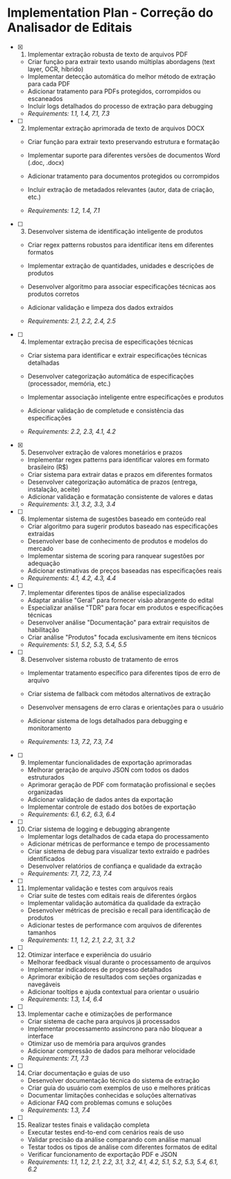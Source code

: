 # Implementation Plan - Correção do Analisador de Editais

- [x] 1. Implementar extração robusta de texto de arquivos PDF


  - Criar função para extrair texto usando múltiplas abordagens (text layer, OCR, híbrido)
  - Implementar detecção automática do melhor método de extração para cada PDF
  - Adicionar tratamento para PDFs protegidos, corrompidos ou escaneados
  - Incluir logs detalhados do processo de extração para debugging
  - _Requirements: 1.1, 1.4, 7.1, 7.3_


- [ ] 2. Implementar extração aprimorada de texto de arquivos DOCX
  - Criar função para extrair texto preservando estrutura e formatação
  - Implementar suporte para diferentes versões de documentos Word (.doc, .docx)
  - Adicionar tratamento para documentos protegidos ou corrompidos
  - Incluir extração de metadados relevantes (autor, data de criação, etc.)


  - _Requirements: 1.2, 1.4, 7.1_

- [ ] 3. Desenvolver sistema de identificação inteligente de produtos
  - Criar regex patterns robustos para identificar itens em diferentes formatos
  - Implementar extração de quantidades, unidades e descrições de produtos

  - Desenvolver algoritmo para associar especificações técnicas aos produtos corretos
  - Adicionar validação e limpeza dos dados extraídos
  - _Requirements: 2.1, 2.2, 2.4, 2.5_

- [ ] 4. Implementar extração precisa de especificações técnicas
  - Criar sistema para identificar e extrair especificações técnicas detalhadas

  - Desenvolver categorização automática de especificações (processador, memória, etc.)
  - Implementar associação inteligente entre especificações e produtos
  - Adicionar validação de completude e consistência das especificações
  - _Requirements: 2.2, 2.3, 4.1, 4.2_

- [x] 5. Desenvolver extração de valores monetários e prazos

  - Implementar regex patterns para identificar valores em formato brasileiro (R$)
  - Criar sistema para extrair datas e prazos em diferentes formatos
  - Desenvolver categorização automática de prazos (entrega, instalação, aceite)
  - Adicionar validação e formatação consistente de valores e datas
  - _Requirements: 3.1, 3.2, 3.3, 3.4_

- [ ] 6. Implementar sistema de sugestões baseado em conteúdo real
  - Criar algoritmo para sugerir produtos baseado nas especificações extraídas
  - Desenvolver base de conhecimento de produtos e modelos do mercado
  - Implementar sistema de scoring para ranquear sugestões por adequação
  - Adicionar estimativas de preços baseadas nas especificações reais
  - _Requirements: 4.1, 4.2, 4.3, 4.4_


- [ ] 7. Implementar diferentes tipos de análise especializados
  - Adaptar análise "Geral" para fornecer visão abrangente do edital
  - Especializar análise "TDR" para focar em produtos e especificações técnicas
  - Desenvolver análise "Documentação" para extrair requisitos de habilitação
  - Criar análise "Produtos" focada exclusivamente em itens técnicos
  - _Requirements: 5.1, 5.2, 5.3, 5.4, 5.5_


- [ ] 8. Desenvolver sistema robusto de tratamento de erros
  - Implementar tratamento específico para diferentes tipos de erro de arquivo
  - Criar sistema de fallback com métodos alternativos de extração
  - Desenvolver mensagens de erro claras e orientações para o usuário
  - Adicionar sistema de logs detalhados para debugging e monitoramento


  - _Requirements: 1.3, 7.2, 7.3, 7.4_

- [ ] 9. Implementar funcionalidades de exportação aprimoradas
  - Melhorar geração de arquivo JSON com todos os dados estruturados
  - Aprimorar geração de PDF com formatação profissional e seções organizadas
  - Adicionar validação de dados antes da exportação
  - Implementar controle de estado dos botões de exportação
  - _Requirements: 6.1, 6.2, 6.3, 6.4_

- [ ] 10. Criar sistema de logging e debugging abrangente
  - Implementar logs detalhados de cada etapa do processamento
  - Adicionar métricas de performance e tempo de processamento
  - Criar sistema de debug para visualizar texto extraído e padrões identificados
  - Desenvolver relatórios de confiança e qualidade da extração
  - _Requirements: 7.1, 7.2, 7.3, 7.4_

- [ ] 11. Implementar validação e testes com arquivos reais
  - Criar suite de testes com editais reais de diferentes órgãos
  - Implementar validação automática da qualidade da extração
  - Desenvolver métricas de precisão e recall para identificação de produtos
  - Adicionar testes de performance com arquivos de diferentes tamanhos
  - _Requirements: 1.1, 1.2, 2.1, 2.2, 3.1, 3.2_

- [ ] 12. Otimizar interface e experiência do usuário
  - Melhorar feedback visual durante o processamento de arquivos
  - Implementar indicadores de progresso detalhados
  - Aprimorar exibição de resultados com seções organizadas e navegáveis
  - Adicionar tooltips e ajuda contextual para orientar o usuário
  - _Requirements: 1.3, 1.4, 6.4_

- [ ] 13. Implementar cache e otimizações de performance
  - Criar sistema de cache para arquivos já processados
  - Implementar processamento assíncrono para não bloquear a interface
  - Otimizar uso de memória para arquivos grandes
  - Adicionar compressão de dados para melhorar velocidade
  - _Requirements: 7.1, 7.3_

- [ ] 14. Criar documentação e guias de uso
  - Desenvolver documentação técnica do sistema de extração
  - Criar guia do usuário com exemplos de uso e melhores práticas
  - Documentar limitações conhecidas e soluções alternativas
  - Adicionar FAQ com problemas comuns e soluções
  - _Requirements: 1.3, 7.4_

- [ ] 15. Realizar testes finais e validação completa
  - Executar testes end-to-end com cenários reais de uso
  - Validar precisão da análise comparando com análise manual
  - Testar todos os tipos de análise com diferentes formatos de edital
  - Verificar funcionamento de exportação PDF e JSON
  - _Requirements: 1.1, 1.2, 2.1, 2.2, 3.1, 3.2, 4.1, 4.2, 5.1, 5.2, 5.3, 5.4, 6.1, 6.2_
